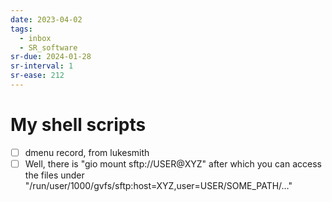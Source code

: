 ```yaml
---
date: 2023-04-02
tags:
  - inbox
  - SR_software
sr-due: 2024-01-28
sr-interval: 1
sr-ease: 212
---
```


# My shell scripts

- [ ] dmenu record, from lukesmith
- [ ] Well, there is "gio mount sftp://USER@XYZ" after which you can access the
      files under "/run/user/1000/gvfs/sftp:host=XYZ,user=USER/SOME_PATH/…"
